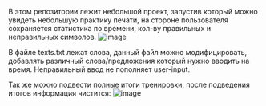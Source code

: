 В этом репозитории лежит небольшой проект, запустив который можно увидеть небольшую практику печати, на стороне пользователя сохраняется статистика по времени, кол-ву правильных и неправильных символов. 
![image](https://github.com/user-attachments/assets/a24f34b6-aa21-49ce-a0f0-56ce20e64d34)

В файле texts.txt лежат слова, данный файл можно модифицировать, добавлять различный слова/предложения который нужно вводить на время. Неправильный ввод не пополняет user-input.

Так же можно подвести полные итоги тренировки, после подведения итогов информация чистится:
![image](https://github.com/user-attachments/assets/0788772b-85fa-49af-b5ef-7137f0452083)
